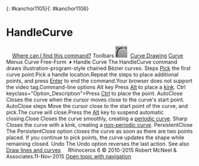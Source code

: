 ---
---

{: #kanchor1105}{: #kanchor1106}
# HandleCurve
 [![images/transparent.gif](images/transparent.gif)Where can I find this command?](javascript:void(0);) Toolbars
![images/handlecurve.png](images/handlecurve.png) [Curve Drawing](curve-drawing-toolbar.html)  [Curve](curve-toolbar.html) 
Menus
Curve
Free-Form![images/menuarrow.gif](images/menuarrow.gif)
Handle Curve
The HandleCurve command draws illustration-program-style chained Bézier curves.
Steps
 [Pick](pick-location.html) the first curve point.Pick a handle location.Repeat the steps to place additional points, and press [Enter](enter-key.html) to end the command.Your browser does not support the video tag.Command-line options
Alt key
Press [Alt](alt-key.html) to place a [kink](kink.html).
Ctrl keyclass="Option_Description">Press [Ctrl](ctrl-key.html) to place the point.
AutoClose
Closes the curve when the cursor moves close to the curve's start point.
AutoClose steps
Move the cursor close to the start point of the curve, and pick.The curve will close.Press the [Alt](alt-key.html) key to suspend automatic closing.Close
Closes the curve smoothly, creating a [periodic curve](makeperiodic.html).
Sharp
Closes the curve with a kink, creating a [non-periodic curve](makeperiodic.html#makenonperiodic).
PersistentClose
The PersistentClose option closes the curve as soon as there are two points placed.
If you continue to pick points, the curve updates the shape while remaining closed.
Undo
The Undo option reverses the last action.
See also
 [Draw lines and curves](sak-curve.html) 
&#160;
&#160;
Rhinoceros 6 © 2010-2015 Robert McNeel &amp; Associates.11-Nov-2015
 [Open topic with navigation](handlecurve.html) 


